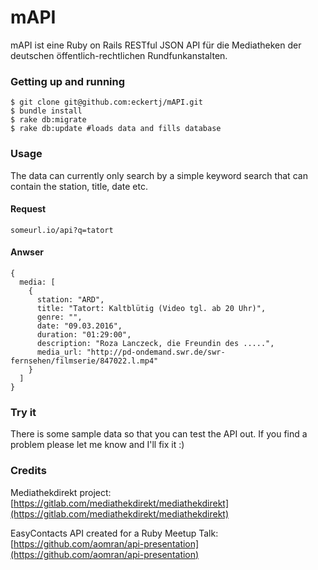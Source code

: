 # mAPI

mAPI ist eine Ruby on Rails RESTful JSON API für die Mediatheken der deutschen öffentlich-rechtlichen Rundfunkanstalten.


### Getting up and running

```
$ git clone git@github.com:eckertj/mAPI.git
$ bundle install
$ rake db:migrate
$ rake db:update #loads data and fills database
```

### Usage
The data can currently only search by a simple keyword search that can contain the station, title, date etc.

#### Request
```
someurl.io/api?q=tatort
```

#### Anwser
```
{
  media: [
    {
      station: "ARD",
      title: "Tatort: Kaltblütig (Video tgl. ab 20 Uhr)",
      genre: "",
      date: "09.03.2016",
      duration: "01:29:00",
      description: "Roza Lanczeck, die Freundin des .....",
      media_url: "http://pd-ondemand.swr.de/swr-fernsehen/filmserie/847022.l.mp4"
    }
  ]
}
```


### Try it


There is some sample data so that you can test the API out. If you find a problem please let me know and I'll fix it :)


### Credits

Mediathekdirekt project: [https://gitlab.com/mediathekdirekt/mediathekdirekt](https://gitlab.com/mediathekdirekt/mediathekdirekt)

EasyContacts API created for a Ruby Meetup Talk: [https://github.com/aomran/api-presentation](https://github.com/aomran/api-presentation)
